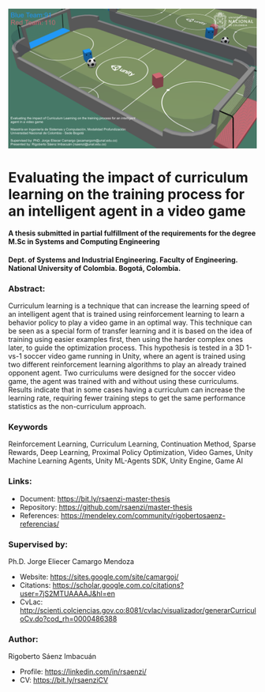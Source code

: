 <p align="center"><img src="/Banner.png"></p>

# Evaluating the impact of curriculum learning on the training process for an intelligent agent in a video game
#### A thesis submitted in partial fulfillment of the requirements for the degree M.Sc in Systems and Computing Engineering
#### Dept. of Systems and Industrial Engineering. Faculty of Engineering. National University of Colombia. Bogotá, Colombia.

### Abstract:
Curriculum learning is a technique that can increase the learning speed of an intelligent agent that is trained using reinforcement learning to learn a behavior policy to play a video game in an optimal way. This technique can be seen as a special form of transfer learning and it is based on the idea of training using easier examples first, then using the harder complex ones later, to guide the optimization process. This hypothesis is tested in a 3D 1-vs-1 soccer video game running in Unity, where an agent is trained using two different reinforcement learning algorithms to play an already trained opponent agent. Two curriculums were designed for the soccer video game, the agent was trained with and without using these curriculums. Results indicate that in some cases having a curriculum can increase the learning rate, requiring fewer training steps to get the same performance statistics as the non-curriculum approach.

### Keywords
Reinforcement Learning, Curriculum Learning, Continuation Method, Sparse Rewards, Deep Learning, Proximal Policy Optimization, Video Games, Unity Machine Learning Agents, Unity ML-Agents SDK, Unity Engine, Game AI

### Links:
* Document: https://bit.ly/rsaenzi-master-thesis
* Repository: https://github.com/rsaenzi/master-thesis
* References: https://mendeley.com/community/rigobertosaenz-referencias/

### Supervised by:
Ph.D. Jorge Eliecer Camargo Mendoza
* Website: https://sites.google.com/site/camargoj/
* Citations: https://scholar.google.com.co/citations?user=7jS2MTUAAAAJ&hl=en
* CvLac: http://scienti.colciencias.gov.co:8081/cvlac/visualizador/generarCurriculoCv.do?cod_rh=0000486388

### Author:
Rigoberto Sáenz Imbacuán
* Profile: https://linkedin.com/in/rsaenzi/
* CV: https://bit.ly/rsaenziCV